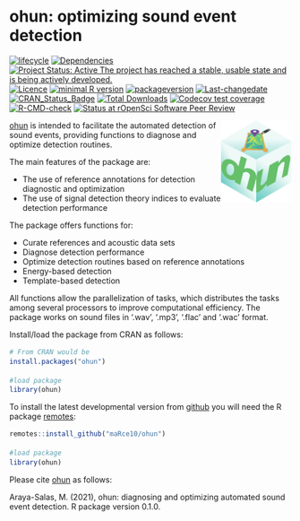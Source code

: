 ohun: optimizing sound event detection
================

<!-- README.md is generated from README.Rmd. Please edit that file -->
<!-- badges: start -->

[![lifecycle](https://img.shields.io/badge/lifecycle-maturing-brightgreen.svg)](https://lifecycle.r-lib.org/articles/stages.html)
[![Dependencies](https://tinyverse.netlify.com/badge/ohun)](https://cran.r-project.org/package=ohun)
[![Project Status: Active The project has reached a stable, usable state
and is being actively
developed.](https://www.repostatus.org/badges/latest/active.svg)](https://www.repostatus.org/#active)
[![Licence](https://img.shields.io/badge/licence-GPL--2-blue.svg)](https://www.gnu.org/licenses/gpl-3.0.en.html)
[![minimal R
version](https://img.shields.io/badge/R%3E%3D-%3E=%203.2.1-6666ff.svg)](https://cran.r-project.org/)
[![packageversion](https://img.shields.io/badge/Package%20version-0.1.1-orange.svg?style=flat-square)](commits/develop)
[![Last-changedate](https://img.shields.io/badge/last%20change-2023--06--08-yellowgreen.svg)](/commits/master)
[![CRAN_Status_Badge](https://www.r-pkg.org/badges/version/ohun)](https://cran.r-project.org/package=ohun)
[![Total
Downloads](https://cranlogs.r-pkg.org/badges/grand-total/ohun)](https://cranlogs.r-pkg.org/badges/grand-total/ohun)
[![Codecov test
coverage](https://codecov.io/gh/maRce10/ohun/branch/master/graph/badge.svg)](https://app.codecov.io/gh/maRce10/ohun?branch=master)
[![R-CMD-check](https://github.com/maRce10/ohun/workflows/R-CMD-check/badge.svg)](https://github.com/maRce10/ohun/actions)
[![Status at rOpenSci Software Peer
Review](https://badges.ropensci.org/568_status.svg)](https://github.com/ropensci/software-review/issues/568)
<!-- badges: end -->

<img src="vignettes/ohun_sticker.png" alt="ohun logo" align="right" width = "25%" height="25%"/>

[ohun](https://github.com/maRce10/ohun) is intended to facilitate the
automated detection of sound events, providing functions to diagnose and
optimize detection routines.

The main features of the package are:

- The use of reference annotations for detection diagnostic and
  optimization
- The use of signal detection theory indices to evaluate detection
  performance

The package offers functions for:

- Curate references and acoustic data sets
- Diagnose detection performance
- Optimize detection routines based on reference annotations
- Energy-based detection
- Template-based detection

All functions allow the parallelization of tasks, which distributes the
tasks among several processors to improve computational efficiency. The
package works on sound files in ‘.wav’, ‘.mp3’, ‘.flac’ and ‘.wac’
format.

Install/load the package from CRAN as follows:

``` r
# From CRAN would be
install.packages("ohun")

#load package
library(ohun)
```

To install the latest developmental version from
[github](https://github.com/) you will need the R package
[remotes](https://cran.r-project.org/package=remotes):

``` r
remotes::install_github("maRce10/ohun")

#load package
library(ohun)
```

Please cite [ohun](https://github.com/maRce10/ohun) as follows:

Araya-Salas, M. (2021), ohun: diagnosing and optimizing automated sound
event detection. R package version 0.1.0.

